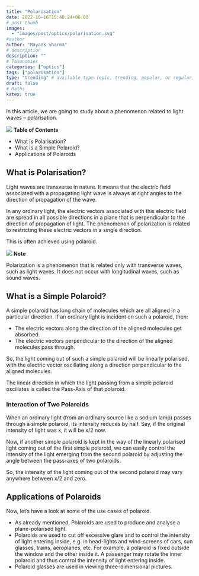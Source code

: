 ```yaml
---
title: "Polarisation"
date: 2022-10-16T15:40:24+06:00
# post thumb
images:
  - "images/post/optics/polarisation.svg"
#author
author: "Mayank Sharma"
# description
description: ""
# Taxonomies
categories: ["optics"]
tags: ["polarisation"]
type: "trending" # available type (epic, trending, popular, or regular)
draft: false
# Maths
katex: true
---
```


In this article, we are going to study about a phenomenon related to light waves – polarisation. 

<div class="toc-mak">
<img src="../../images/pencil.png">
<b>Table of Contents</b>
<ul>
<li>What is Polarisation?</li>
<li>What is a Simple Polaroid?</li>
<li>Applications of Polaroids</li>
</ul>
</div>

## What is Polarisation?

Light waves are transverse in nature. It means that the electric field associated with a propagating light wave is always at right angles to the direction of propagation of the wave.

In any ordinary light, the electric vectors associated with this electric field are spread in all possible directions in a plane that is perpendicular to the direction of propagation of light. The phenomenon of polarization is related to restricting these electric vectors in a single direction. 

This is often achieved using polaroid. 

<div class="toc-mak">
  <img src="../../../images/pencil.png">
  <b>Note</b><br>

Polarization is a phenomenon that is related only with transverse waves, such as light waves. It does not occur with longitudinal waves, such as sound waves.
</div>


## What is a Simple Polaroid?

A simple polaroid has long chain of molecules which are all aligned in a particular direction. If an ordinary light is incident on such a polaroid, then:
* The electric vectors along the direction of the aligned molecules get absorbed.
* The electric vectors perpendicular to the direction of the aligned molecules pass through.

So, the light coming out of such a simple polaroid will be linearly polarised, with the electric vector oscillating along a direction perpendicular to the aligned molecules. 

The linear direction in which the light passing from a simple polaroid oscillates is called the Pass-Axis of that polaroid. 

### Interaction of Two Polaroids

When an ordinary light (from an ordinary source like a sodium lamp) passes through a simple polaroid, its intensity reduces by half. Say, if the original intensity of light was x, it will be x/2 now. 

Now, if another simple polaroid is kept in the way of the linearly polarised light coming out of the first simple polaroid, we can easily control the intensity of the light emerging from the second polaroid by adjusting the angle between the pass-axes of two polaroids. 

So, the intensity of the light coming out of the second polaroid may vary anywhere between x/2 and zero. 


## Applications of Polaroids

Now, let’s have a look at some of the use cases of polaroid. 
* As already mentioned, Polaroids are used to produce and analyse a plane-polarised light.
* Polaroids are used to cut off excessive glare and to control the intensity of light entering inside, e.g. in head-lights and wind-screens of cars, sun glasses, trains, aeroplanes, etc. For example, a polaroid is fixed outside the window and the other inside it. A passenger may rotate the inner polaroid and thus control the intensity of light entering inside. 
* Polaroid glasses are used in viewing three-dimensional pictures. 
